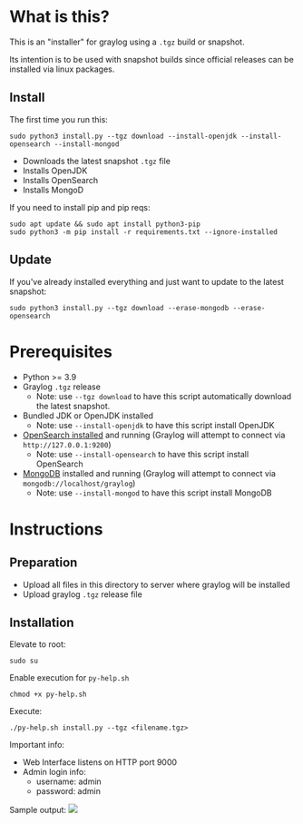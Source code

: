 # What is this?

This is an "installer" for graylog using a `.tgz` build or snapshot.

Its intention is to be used with snapshot builds since official releases can be installed via linux packages.

## Install

The first time you run this:

```shell
sudo python3 install.py --tgz download --install-openjdk --install-opensearch --install-mongod
```

* Downloads the latest snapshot `.tgz` file
* Installs OpenJDK
* Installs OpenSearch
* Installs MongoD

If you need to install pip and pip reqs:
```shell
sudo apt update && sudo apt install python3-pip
sudo python3 -m pip install -r requirements.txt --ignore-installed
```

## Update

If you've already installed everything and just want to update to the latest snapshot:

```shell
sudo python3 install.py --tgz download --erase-mongodb --erase-opensearch
```

# Prerequisites

* Python >= 3.9
* Graylog `.tgz` release
    * Note: use `--tgz download` to have this script automatically download the latest snapshot.
* Bundled JDK or OpenJDK installed
    * Note: use `--install-openjdk` to have this script install OpenJDK
* [OpenSearch installed](https://github.com/Graylog2/se-poc-docs/blob/main/src/On%20Prem%20POC/installing%20opensearch.md) and running (Graylog will attempt to connect via `http://127.0.0.1:9200`)
    * Note: use `--install-opensearch` to have this script install OpenSearch
* [MongoDB](https://github.com/Graylog2/se-poc-docs/blob/main/src/On%20Prem%20POC/installing%20mongodb.md) installed and running (Graylog will attempt to connect via `mongodb://localhost/graylog`)
    * Note: use `--install-mongod` to have this script install MongoDB

# Instructions

## Preparation

* Upload all files in this directory to server where graylog will be installed
* Upload graylog `.tgz` release file

## Installation

Elevate to root:

```shell
sudo su
```

Enable execution for `py-help.sh`

```shell
chmod +x py-help.sh
```

Execute:

```shell
./py-help.sh install.py --tgz <filename.tgz>
```

Important info:

* Web Interface listens on HTTP port 9000
* Admin login info:
    * username: admin
    * password: admin

Sample output: ![](img/sample-output.png)